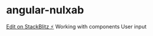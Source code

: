 # angular-nulxab

[Edit on StackBlitz ⚡️](https://stackblitz.com/edit/angular-nulxab)
Working with components User input
